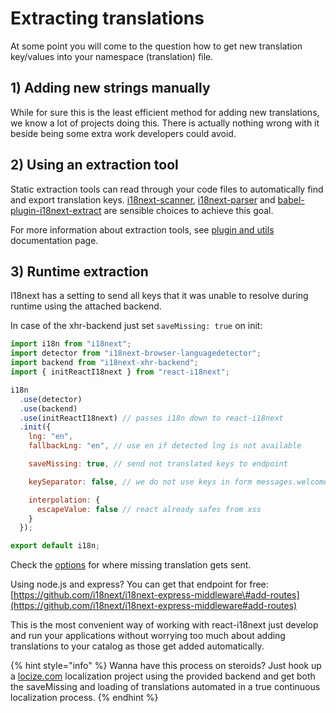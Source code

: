 # Extracting translations

At some point you will come to the question how to get new translation key/values into your namespace \(translation\) file.

## 1\) Adding new strings manually

While for sure this is the least efficient method for adding new translations, we know a lot of projects doing this. There is actually nothing wrong with it beside being some extra work developers could avoid.

## 2\) Using an extraction tool

Static extraction tools can read through your code files to automatically find and export translation keys. [i18next-scanner](http://i18next.github.io/i18next-scanner), [i18next-parser](https://github.com/i18next/i18next-parser) and [babel-plugin-i18next-extract](https://github.com/gilbsgilbs/babel-plugin-i18next-extract) are sensible choices to achieve this goal.

For more information about extraction tools, see [plugin and utils](https://www.i18next.com/overview/plugins-and-utils#extraction-tools) documentation page.

## 3\) Runtime extraction

I18next has a setting to send all keys that it was unable to resolve during runtime using the attached backend.

In case of the xhr-backend just set `saveMissing: true` on init:

```javascript
import i18n from "i18next";
import detector from "i18next-browser-languagedetector";
import backend from "i18next-xhr-backend";
import { initReactI18next } from "react-i18next";

i18n
  .use(detector)
  .use(backend)
  .use(initReactI18next) // passes i18n down to react-i18next
  .init({
    lng: "en",
    fallbackLng: "en", // use en if detected lng is not available

    saveMissing: true, // send not translated keys to endpoint

    keySeparator: false, // we do not use keys in form messages.welcome

    interpolation: {
      escapeValue: false // react already safes from xss
    }
  });

export default i18n;
```

Check the [options](https://github.com/i18next/i18next-xhr-backend#backend-options) for where missing translation gets sent.

Using node.js and express? You can get that endpoint for free: [https://github.com/i18next/i18next-express-middleware\#add-routes](https://github.com/i18next/i18next-express-middleware#add-routes)

This is the most convenient way of working with react-i18next just develop and run your applications without worrying too much about adding translations to your catalog as those get added automatically.

{% hint style="info" %}
Wanna have this process on steroids? Just hook up a [locize.com](https://locize.com) localization project using the provided backend and get both the saveMissing and loading of translations automated in a true continuous localization process.
{% endhint %}

